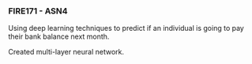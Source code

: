 ### FIRE171 - ASN4

Using deep learning techniques to predict if an individual is going to pay their bank balance next month.

Created multi-layer neural network.